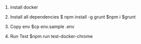 1. install docker

2. Install all dependencies
$ npm install -g grunt
$npm i
$grunt 

3. Copy env
$cp env.sample .env


4. Run Test
$npm run test-docker-chrome

